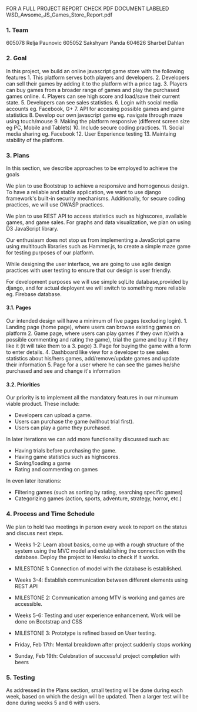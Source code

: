 
FOR A FULL PROJECT REPORT CHECK PDF DOCUMENT LABELED WSD_Awsome_JS_Games_Store_Report.pdf

### 1. Team

605078 Relja Paunovic
605052 Sakshyam Panda
604626 Sharbel Dahlan


### 2. Goal

In this project, we build an online javascript game store with the following features
	1. This platform serves both players and developers. 
	2. Developers can sell their games by adding it to the platform with a price tag. 
	3. Players can buy games from a broader range of games and play the purchased games online.
	4. Players can see high score and load/save their current state.
	5. Developers can see sales statistics. 
	6. Login with social media accounts eg. Facebook, G+
	7. API for accesing possible games and game statistics
	8. Develop our own javascript game eg. navigate through maze using touch/mouse
	9. Making the platform responsive (different screen size eg PC, Mobile and Tablets)
	10. Include secure coding practices. 
	11. Social media sharing eg. Facebook
	12. User Experience testing
	13. Maintaing stability of the platform.

	
### 3. Plans

In this section, we describe approaches to be employed to achieve the goals

We plan to use Bootstrap to achieve a responsive and homogenous design. To have a reliable 
and stable application, we want to use django framework's built-in security mechanisms. Additionally,
for secure coding practices, we will use OWASP practices. 

We plan to use REST API to access statistics such as highscores, available games, and game sales. 
For graphs and data visualization, we plan on using D3 JavaScript library.

Our enthusiasm does not stop us from implementing a JavaScript game using multitouch libraries such
as Hammer.js, to create a simple maze game for testing purposes of our platform.

While designing the user interface, we are going to use agile design practices with
user testing to ensure that our design is user friendly.

For development purposes we will use simple sqlLite database,provided by django, and for actual deployent we will
switch to something more reliable eg. Firebase database.


#### 3.1. Pages

Our intended design will have a minimum of five pages (excluding login).
	1. Landing page (home page), where users can browse existing games on platform
	2. Game page, where users can play games if they own it(with a possible commenting and rating the game),
	  trial the game and buy it if they like it (it will take them to a 3. page)
	3. Page for buying the game with a form to enter details.
	4. Dashboard like view for a developer to see sales statistics about his/hers games, add/remove/update games and 
	   update their information
	5. Page for a user where he can see the games he/she purchased and see and change it's information


#### 3.2. Priorities

Our priority is to implement all the mandatory features in our minumum viable product. These include:

  - Developers can upload a game.
  - Users can purchase the game (without trial first).
  - Users can play a game they purchased.
  
In later iterations we can add more functionality discussed such as:
  - Having trials before purchasing the game.
  - Having game statistics such as highscores.
  - Saving/loading a game  
  - Rating and commenting on games 
 
In even later iterations:
  - Filtering games (such as sorting by rating, searching specific games)
  - Categorizing games (action, sports, adventure, strategy, horror, etc.)

  
### 4. Process and Time Schedule

We plan to hold two meetings in person every week to report on the status and discuss next steps.

* Weeks 1-2: Learn about basics, come up with a rough structure of the system using the MVC model and 
				establishing the connection with the database. Deploy the project to Heroku to check
				if it works.

* MILESTONE 1: Connection of model with the database is established.

* Weeks 3-4: Establish communication between different elements using REST API

* MILESTONE 2: Communication among MTV is working and games are accessible.

* Weeks 5-6: Testing and user experience enhancement. Work will be done on Bootstrap and CSS 

* MILESTONE 3: Prototype is refined based on User testing.

* Friday, Feb 17th: Mental breakdown after project suddenly stops working

* Sunday, Feb 19th: Celebration of successful project completion with beers


### 5. Testing

As addressed in the Plans section, small testing will be done during each week, based on which the design 
will be updated. Then a larger test will be done during weeks 5 and 6 with users.  
